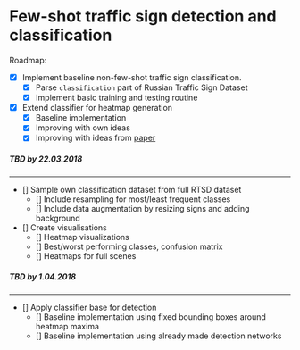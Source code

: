 # Few-shot traffic sign detection and classification

Roadmap:

- [x] Implement baseline non-few-shot traffic sign classification.
    - [x] Parse `classification` part of Russian Traffic Sign Dataset
    - [x] Implement basic training and testing routine
- [x] Extend classifier for heatmap generation
    - [x] Baseline implementation
    - [x] Improving with own ideas
    - [x] Improving with ideas from [paper](http://cnnlocalization.csail.mit.edu/Zhou_Learning_Deep_Features_CVPR_2016_paper.pdf)

##### TBD by 22.03.2018
-----
- [] Sample own classification dataset from full RTSD dataset
    - [] Include resampling for most/least frequent classes
    - [] Include data augmentation by resizing signs and adding background
- [] Create visualisations
    - [] Heatmap visualizations
    - [] Best/worst performing classes, confusion matrix
    - [] Heatmaps for full scenes
    
##### TBD by 1.04.2018
-----
- [] Apply classifier base for detection
    - [] Baseline implementation using fixed bounding boxes around heatmap maxima
    - [] Baseline implementation using already made detection networks
 
